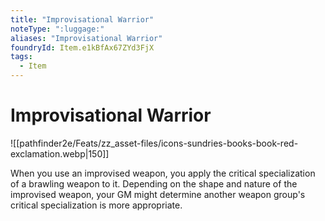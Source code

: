 ```yaml
---
title: "Improvisational Warrior"
noteType: ":luggage:"
aliases: "Improvisational Warrior"
foundryId: Item.e1kBfAx67ZYd3FjX
tags:
  - Item
---
```


# Improvisational Warrior
![[pathfinder2e/Feats/zz_asset-files/icons-sundries-books-book-red-exclamation.webp|150]]

When you use an improvised weapon, you apply the critical specialization of a brawling weapon to it. Depending on the shape and nature of the improvised weapon, your GM might determine another weapon group's critical specialization is more appropriate.
